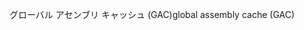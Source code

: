 <span data-ttu-id="db06a-101">グローバル アセンブリ キャッシュ (GAC)</span><span class="sxs-lookup"><span data-stu-id="db06a-101">global assembly cache (GAC)</span></span>